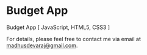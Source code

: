 # Budget App

Budget App [ JavaScript, HTML5, CSS3 ]

For details, please feel free to contact me via email at madhusdevaraj@gmail.com.
